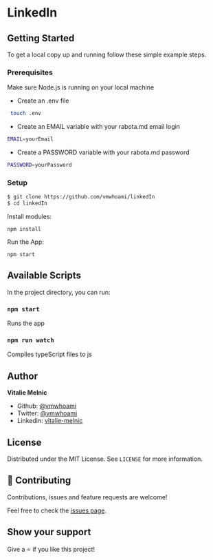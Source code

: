 # LinkedIn


## Getting Started

To get a local copy up and running follow these simple example steps.

### Prerequisites

Make sure Node.js is running on your local machine

- Create an .env file

```bash
 touch .env
```

- Create an EMAIL variable with your rabota.md email login

```bash
EMAIL=yourEmail
```

- Create a PASSWORD variable with your rabota.md password

```bash
PASSWORD=yourPassword
```

### Setup

```bash
$ git clone https://github.com/vmwhoami/linkedIn
$ cd linkedIn
```

Install modules:

```
npm install
```

Run the App:

```
npm start
```

## Available Scripts

In the project directory, you can run:

### `npm start`

Runs the app

### `npm run watch`

Compiles typeScript files to js

## Author

**Vitalie Melnic**

- Github: [@vmwhoami](https://github.com/vmwhoami/)
- Twitter: [@vmwhoami](https://twitter.com/vmwhoami)
- Linkedin: [vitalie-melnic](https://www.linkedin.com/in/vitalie-melnic/)

## License

Distributed under the MIT License. See `LICENSE` for more information.

## 🤝 Contributing

Contributions, issues and feature requests are welcome!

Feel free to check the [issues page](https://github.com/vmwhoami/linkdeIn/issues).

## Show your support

Give a ⭐️ if you like this project!
